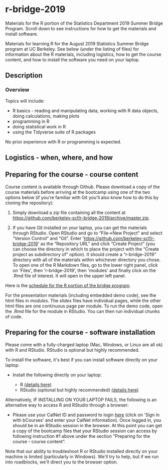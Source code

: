 # r-bridge-2019
Materials for the R portion of the Statistics Department 2019 Summer Bridge Program. Scroll down to see instructions for how to get the materials and install software.

Materials for learning R for the August 2019 Statistics Summer Bridge program at UC Berkeley. See below (under the listing of files) for information about the R materials, including logistics, how to get the course content, and how to install the software you need on your laptop.

## Description

### Overview

Topics will include:

 * R basics - reading and manipulating data, working with R data objects, doing calculations, making plots
 * programming in R
 * doing statistical work in R
 * using the Tidyverse suite of R packages

No prior experience with R or programming is expected.

## Logistics - when, where, and how

## Preparing for the course - course content

Course content is available through Github. Please download a copy of the course materials before arriving at the bootcamp using one of the two options below (if you're familiar with Git you'll also know how to do this by cloning the repository):

  1) Simply download a zip file containing all the content at https://github.com/berkeley-scf/r-bridge-2019/archive/master.zip.

  2) If you have Git installed on your laptop, you can get the materials through RStudio. Open RStudio and go to “File→New Project” and select “Version Control” and “Git”. Enter 'https://github.com/berkeley-scf/r-bridge-2019' as the “Repository URL” and click “Create Project” (you can choose the directory in which to place the project with the “Create project as subdirectory of” option). It should create a “r-bridge-2019” directory with all of the materials within whichever directory you chose. To open one of the R Markdown files, go to the lower right panel, click on 'Files', then 'r-bridge-2019', then 'modules' and finally click on the .Rmd file of interest. It will open in the upper left panel.


Here is the [schedule for the R portion of the bridge program](https://github.com/berkeley-scf/r-bridge-2019/blob/master/schedule/schedule.pdf). 

For the presentation materials (including embedded demo code), see the html files in *modules*. The *_slides_* files have individual pages, while the other html files are one continuous page per module. To run the demo code, open the .Rmd file for the module in RStudio. You can then run individual chunks of code.

## Preparing for the course - software installation

Please come with a fully-charged laptop (Mac, Windows, or Linux are all ok) with R and RStudio. RStudio is optional but highly recommended. 

To install the software, it's best if you can install software directly on your laptop.

  - Install the following directly on your laptop:
  
      - R [(details here)](https://htmlpreview.github.io/?https://github.com/berkeley-scf/r-bridge-2019/blob/master/install/RandRStudioInstall.html)
      - RStudio (optional but highly recommended) [(details here)](https://htmlpreview.github.io/?https://github.com/berkeley-scf/r-bridge-2019/blob/master/install/RandRStudioInstall.html)

Alternatively, IF INSTALLING ON YOUR LAPTOP FAILS, the following is an alternative way to access R and RStudio through a browser:

  - Please use your CalNet ID and password to login [here](https://r.datahub.berkeley.edu) (click on 'Sign in with bCourses' and enter your CalNet information). Once logged in, you should be in an RStudio session in the browser. At this point you can get a copy of the bootcamp files that your RStudio session can access by following instruction #1 above under the section "Preparing for the course - course content".

Note that our ability to troubleshoot R or RStudio installed directly on your machine is limited (particularly in Windows). We'll try to help, but if we run into roadblocks, we'll direct you to the browser option.

